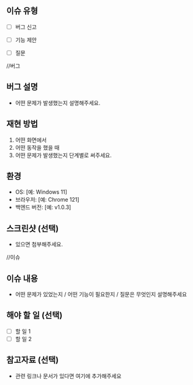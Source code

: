 ## 이슈 유형
- [ ] 버그 신고
- [ ] 기능 제안
- [ ] 질문




//버그
## 버그 설명
- 어떤 문제가 발생했는지 설명해주세요.

## 재현 방법
1. 어떤 화면에서
2. 어떤 동작을 했을 때
3. 어떤 문제가 발생했는지 단계별로 써주세요.

## 환경
- OS: [예: Windows 11]
- 브라우저: [예: Chrome 121]
- 백엔드 버전: [예: v1.0.3]

## 스크린샷 (선택)
- 있으면 첨부해주세요.




//이슈
## 이슈 내용
- 어떤 문제가 있었는지 / 어떤 기능이 필요한지 / 질문은 무엇인지 설명해주세요

## 해야 할 일 (선택)
- [ ] 할 일 1
- [ ] 할 일 2

## 참고자료 (선택)
- 관련 링크나 문서가 있다면 여기에 추가해주세요
